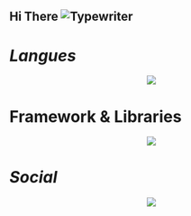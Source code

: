 ## Hi There ![Typewriter](https://readme-typing-svg.herokuapp.com?font=Fira+Code&pause=1000&color=238df1&width=435&lines=I'm+James+Malcolm+Gulles!)


<!--
**fuentiblanca07/fuentiblanca07** is a ✨ _special_ ✨ repository because its `README.md` (this file) appears on your GitHub profile.

Here are some ideas to get you started:

- 🔭 I’m currently working on ...
- 🌱 I’m currently learning ...
- 👯 I’m looking to collaborate on ...
- 🤔 I’m looking for help with ...
- 💬 Ask me about ...
- 📫 How to reach me: ...
- 😄 Pronouns: ...
- ⚡ Fun fact: ...
-->



<h1><em>Langues</em></h1>
<div align="center">
    <img src="https://skillicons.dev/icons?i=nodejs,php,javascript,cpp,java" /><br>
</div>

<h1>Framework & Libraries</h1>
<div align="center">
<img src="https://skillicons.dev/icons?i=react,bootstrap,laravel,tailwind,react,jquery" /><br/>
</div>

<h1><em>Social</em></h1>
<div align="center">
    <img src="https://skillicons.dev/icons?i=facebook,discord,github,instagram,gmail" /><br/>
</div>
